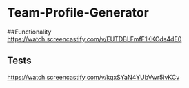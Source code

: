 # Team-Profile-Generator

##Functionality
https://watch.screencastify.com/v/EUTDBLFmfF1KKOds4dE0

## Tests
https://watch.screencastify.com/v/kqxSYaN4YUbVwr5ivKCv
